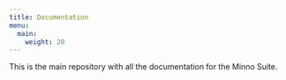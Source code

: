 ```yaml
---
title: Documentation
menu:
  main:
    weight: 20
---
```


This is the main repository with all the documentation for the Minno Suite.
